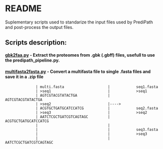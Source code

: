 # README
Suplementary scripts used to standarize the input files used by PrediPath and post-process the output files.

## Scripts description:
#### [gbk2faa.py](https://github.com/felipelira/PrediPath/blob/master/scripts/gbk2faa.py) - Extract the proteomes from .gbk (.gbff) files, usefull to use the predipath_pipeline.py. 
#### [multifasta2fasta.py](https://github.com/felipelira/PrediPath/blob/master/scripts/multifasta2fasta.py) - Convert a multifasta file to single .fasta files and save it in a .zip file
```
              | multi.fasta                    |            seq1.fasta
              | >seq1                          |            >seq1
              | AGTCGTACGTATACTGA              |            AGTCGTACGTATACTGA
              | >seq2                          |----> 
              | ACGTGCTGATGCATCCATCG           |            seq2.fasta
              | >seq3                          |            >seq2
              | AATCTCGCTGATCGTCAGTAGC         |            ACGTGCTGATGCATCCATCG
              |                                |
              |                                |            seq3.fasta
              |                                |            >seq3
              |                                |            AATCTCGCTGATCGTCAGTAGC
```
                                              

